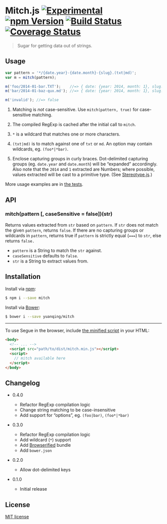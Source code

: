 # Mitch.js [![Experimental](http://img.shields.io/badge/stability-experimental-red.svg?style=flat)](https://github.com/yuanqing/mitch) [![npm Version](http://img.shields.io/npm/v/mitch.svg?style=flat)](https://www.npmjs.org/package/mitch) [![Build Status](https://img.shields.io/travis/yuanqing/mitch.svg?style=flat)](https://travis-ci.org/yuanqing/mitch) [![Coverage Status](https://img.shields.io/coveralls/yuanqing/mitch.svg?style=flat)](https://coveralls.io/r/yuanqing/mitch)

> Sugar for getting data out of strings.

## Usage

```js
var pattern = '*/{date.year}-{date.month}-{slug}.(txt|md)';
var m = mitch(pattern);

m('foo/2014-01-bar.TXT');    //=> { date: {year: 2014, month: 1}, slug: 'bar' }
m('bar/2014-01-baz-qux.md'); //=> { date: {year: 2014, month: 1}, slug: 'baz-qux' }

m('invalid'); //=> false
```

1. Matching is *not* case-sensitive. Use `mitch(pattern, true)` for case-sensitive matching.

2. The compiled RegExp is cached after the initial call to `mitch`.

3. `*` is a wildcard that matches one or more characters.

4. `(txt|md)` is to match against one of `txt` or `md`. An option may contain wildcards, eg. `(foo*|*bar)`.

5. Enclose capturing groups in curly braces. Dot-delimited capturing groups (eg. `date.year` and `date.month`) will be &ldquo;expanded&rdquo; accordingly. Also note that the `2014` and `1` extracted are Numbers; where possible, values extracted will be cast to a primitive type. (See [Stereotype.js](https://github.com/yuanqing/stereotype).)

More usage examples are in [the tests](https://github.com/yuanqing/mitch/blob/master/test/mitch.spec.js).

## API

### mitch(pattern [, caseSensitive = false])(str)

Returns values extracted from `str` based on `pattern`. If `str` does not match the given `pattern`, returns `false`. If there are no capturing groups or wildcards in `pattern`, returns true if `pattern` is strictly equal (`===`) to `str`, else returns `false.`

- `pattern` is a String to match the `str` against.
- `caseSensitive` defaults to `false`.
- `str` is a String to extract values from.

## Installation

Install via [npm](https://www.npmjs.org/package/mitch):

```bash
$ npm i --save mitch
```

Install via [Bower](http://bower.io/):

```bash
$ bower i --save yuanqing/mitch
```

---

To use Segue in the browser, include [the minified script](https://github.com/yuanqing/mitch/blob/master/dist/mitch.min.js) in your HTML:

```html
<body>
  <!-- ... -->
  <script src="path/to/dist/mitch.min.js"></script>
  <script>
    // mitch available here
  </script>
</body>
```

## Changelog

- 0.4.0
  - Refactor RegExp compilation logic
  - Change string matching to be case-insensitive
  - Add support for &ldquo;options&rdquo;, eg. `(foo|bar)`, `(foo*|*bar)`

- 0.3.0
  - Refactor RegExp compilation logic
  - Add wildcard (`*`) support
  - Add [Browserified](http://browserify.org/) bundle
  - Add `bower.json`

- 0.2.0
  - Allow dot-delimited keys

- 0.1.0
  - Initial release

## License

[MIT license](https://github.com/yuanqing/mitch/blob/master/LICENSE)
